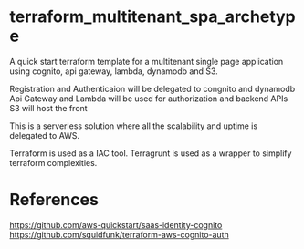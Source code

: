 # terraform_multitenant_spa_archetype
A quick start terraform template for a multitenant single page application using cognito, api gateway, lambda, dynamodb and S3.

Registration and Authenticaion will be delegated to congnito and dynamodb
Api Gateway and Lambda will be used for authorization and backend APIs
S3 will host the front

This is a serverless solution where all the scalability and uptime is delegated to AWS.

Terraform is used as a IAC tool.
Terragrunt is used as a wrapper to simplify terraform complexities.

# References
https://github.com/aws-quickstart/saas-identity-cognito
https://github.com/squidfunk/terraform-aws-cognito-auth
